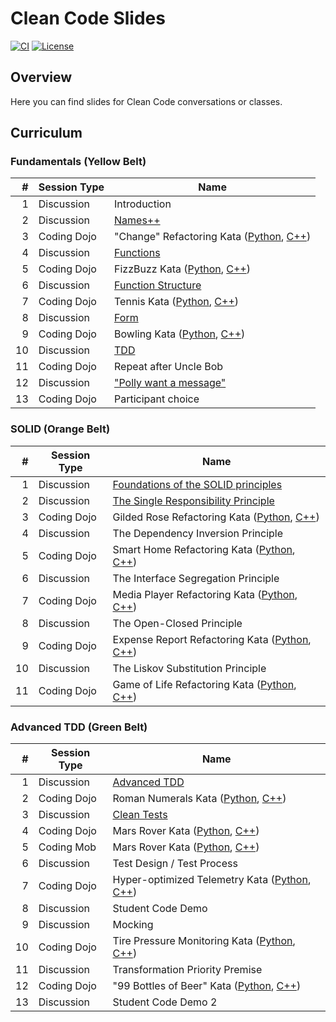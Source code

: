 # Clean Code Slides

[![CI](https://github.com/Coding-Cuddles/slides/actions/workflows/main.yml/badge.svg)](https://github.com/Coding-Cuddles/slides/actions/workflows/main.yml)
[![License](https://img.shields.io/github/license/Coding-Cuddles/slides)](https://github.com/Coding-Cuddles/slides/blob/main/LICENSE.txt)

## Overview

Here you can find slides for Clean Code conversations or classes.

## Curriculum

### Fundamentals (Yellow Belt)

|   # | Session Type | Name                                                                   |
| --: | ------------ | ---------------------------------------------------------------------- |
|   1 | Discussion   | Introduction                                                           |
|   2 | Discussion   | [Names++](fundamentals/02-names.md#warmup)                             |
|   3 | Coding Dojo  | "Change" Refactoring Kata ([Python][change-python], [C++][change-cpp]) |
|   4 | Discussion   | [Functions](fundamentals/04-functions.md#warmup)                       |
|   5 | Coding Dojo  | FizzBuzz Kata ([Python][fizzbuzz-python], [C++][fizzbuzz-cpp])         |
|   6 | Discussion   | [Function Structure](fundamentals/06-function-structure.md#warmup)     |
|   7 | Coding Dojo  | Tennis Kata ([Python][tennis-python], [C++][tennis-cpp])               |
|   8 | Discussion   | [Form](fundamentals/08-form.md#warmup)                                 |
|   9 | Coding Dojo  | Bowling Kata ([Python][bowling-python], [C++][bowling-cpp])            |
|  10 | Discussion   | [TDD](fundamentals/10-tdd.md#warmup)                                   |
|  11 | Coding Dojo  | Repeat after Uncle Bob                                                 |
|  12 | Discussion   | ["Polly want a message"](fundamentals/12-polly.md#warmup)              |
|  13 | Coding Dojo  | Participant choice                                                     |

[change-python]: https://github.com/Coding-Cuddles/change-refactoring-python-kata
[change-cpp]: https://github.com/Coding-Cuddles/change-refactoring-cpp-kata
[fizzbuzz-python]: https://github.com/Coding-Cuddles/fizzbuzz-python-kata
[fizzbuzz-cpp]: https://github.com/Coding-Cuddles/fizzbuzz-cpp-kata
[tennis-python]: https://github.com/Coding-Cuddles/tennis-python-kata
[tennis-cpp]: https://github.com/Coding-Cuddles/tennis-cpp-kata
[bowling-python]: https://github.com/Coding-Cuddles/bowling-python-kata
[bowling-cpp]: https://github.com/Coding-Cuddles/bowling-cpp-kata

### SOLID (Orange Belt)

|   # | Session Type | Name                                                                                         |
| --: | ------------ | -------------------------------------------------------------------------------------------- |
|   1 | Discussion   | [Foundations of the SOLID principles](solid/01-foundations.md#warmup)                        |
|   2 | Discussion   | [The Single Responsibility Principle](solid/02-srp.md#warmup)                                |
|   3 | Coding Dojo  | Gilded Rose Refactoring Kata ([Python][gilded-rose-python], [C++][gilded-rose-cpp])          |
|   4 | Discussion   | The Dependency Inversion Principle                                                           |
|   5 | Coding Dojo  | Smart Home Refactoring Kata ([Python][smart-home-python], [C++][smart-home-cpp])             |
|   6 | Discussion   | The Interface Segregation Principle                                                          |
|   7 | Coding Dojo  | Media Player Refactoring Kata ([Python][media-player-python], [C++][media-player-cpp])       |
|   8 | Discussion   | The Open-Closed Principle                                                                    |
|   9 | Coding Dojo  | Expense Report Refactoring Kata ([Python][expense-report-python], [C++][expense-report-cpp]) |
|  10 | Discussion   | The Liskov Substitution Principle                                                            |
|  11 | Coding Dojo  | Game of Life Refactoring Kata ([Python][game-of-life-python], [C++][game-of-life-cpp])       |

[gilded-rose-python]: https://github.com/Coding-Cuddles/gilded-rose-refactoring-python-kata
[gilded-rose-cpp]: https://github.com/Coding-Cuddles/gilded-rose-refactoring-cpp-kata
[smart-home-python]: https://github.com/Coding-Cuddles/smart-home-refactoring-python-kata
[smart-home-cpp]: https://github.com/Coding-Cuddles/smart-home-refactoring-cpp-kata
[media-player-python]: https://github.com/Coding-Cuddles/media-player-refactoring-python-kata
[media-player-cpp]: https://github.com/Coding-Cuddles/media-player-refactoring-cpp-kata
[expense-report-python]: https://github.com/Coding-Cuddles/expense-report-refactoring-python-kata
[expense-report-cpp]: https://github.com/Coding-Cuddles/expense-report-refactoring-cpp-kata
[game-of-life-python]: https://github.com/Coding-Cuddles/game-of-life-refactoring-python-kata
[game-of-life-cpp]: https://github.com/Coding-Cuddles/game-of-life-refactoring-cpp-kata

### Advanced TDD (Green Belt)

|   # | Session Type | Name                                                                                                              |
| --: | ------------ | ----------------------------------------------------------------------------------------------------------------- |
|   1 | Discussion   | [Advanced TDD](advanced-tdd/01-advanced-tdd.md#warmup)                                                            |
|   2 | Coding Dojo  | Roman Numerals Kata ([Python][roman-numerals-python], [C++][roman-numerals-cpp])                                  |
|   3 | Discussion   | [Clean Tests](advanced-tdd/03-clean-tests.md#warmup)                                                              |
|   4 | Coding Dojo  | Mars Rover Kata ([Python][mars-rover-python], [C++][mars-rover-python])                                           |
|   5 | Coding Mob   | Mars Rover Kata ([Python][mars-rover-python], [C++][mars-rover-cpp])                                              |
|   6 | Discussion   | Test Design / Test Process                                                                                        |
|   7 | Coding Dojo  | Hyper-optimized Telemetry Kata ([Python][hyper-optimized-telemetry-python], [C++][hyper-optimized-telemetry-cpp]) |
|   8 | Discussion   | Student Code Demo                                                                                                 |
|   9 | Discussion   | Mocking                                                                                                           |
|  10 | Coding Dojo  | Tire Pressure Monitoring Kata ([Python][tire-pressure-kata-python], [C++][tire-pressure-kata-cpp])                |
|  11 | Discussion   | Transformation Priority Premise                                                                                   |
|  12 | Coding Dojo  | "99 Bottles of Beer" Kata ([Python][99-bottles-kata-python], [C++][99-bottles-kata-cpp])                          |
|  13 | Discussion   | Student Code Demo 2                                                                                               |

[roman-numerals-python]: https://github.com/Coding-Cuddles/roman-numerals-python-kata
[roman-numerals-cpp]: https://github.com/Coding-Cuddles/roman-numerals-cpp-kata
[mars-rover-python]: https://github.com/Coding-Cuddles/mars-rover-python-kata
[mars-rover-cpp]: https://github.com/Coding-Cuddles/mars-rover-cpp-kata
[hyper-optimized-telemetry-python]: https://github.com/Coding-Cuddles/hyper-optimized-telemetry-python-kata
[hyper-optimized-telemetry-cpp]: https://github.com/Coding-Cuddles/hyper-optimized-telemetry-cpp-kata
[tire-pressure-kata-python]: https://github.com/Coding-Cuddles/tire-pressure-monitoring-python-kata
[tire-pressure-kata-cpp]: https://github.com/Coding-Cuddles/tire-pressure-monitoring-cpp-kata
[99-bottles-kata-python]: https://github.com/Coding-Cuddles/99-bottles-of-beer-python-kata
[99-bottles-kata-cpp]: https://github.com/Coding-Cuddles/99-bottles-of-beer-cpp-kata
